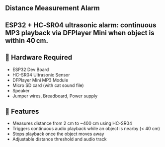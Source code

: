 ##  Distance Measurement Alarm

ESP32 + HC‑SR04 ultrasonic alarm: continuous MP3 playback via DFPlayer Mini when object is within 40 cm.
---

## 🔌 Hardware Required

- ESP32 Dev Board  
- HC-SR04 Ultrasonic Sensor  
- DFPlayer Mini MP3 Module  
- Micro SD card (with cat sound file)  
- Speaker  
- Jumper wires, Breadboard, Power supply

## 🌸 Features

- Measures distance from 2 cm to ~400 cm using HC-SR04
- Triggers continuous audio playback while an object is nearby (< 40 cm)
- Stops playback once the object moves away
- Adjustable distance threshold and audio track


